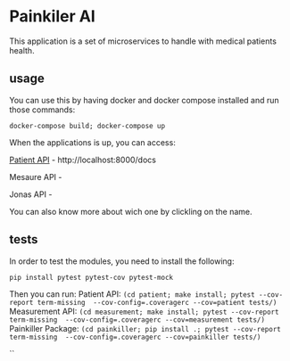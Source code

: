 # Painkiler AI

This application is a set of microservices to handle with medical patients health.

## usage

You can use this by having docker and docker compose installed and run those commands:

`docker-compose build; docker-compose up`

When the applications is up, you can access:

[Patient API](./patient/README.md) - http://localhost:8000/docs

Mesaure API - 

Jonas API -

You can also know more about wich one by clickling on the name.


## tests

In order to test the modules, you need to install the following:

`pip install pytest pytest-cov pytest-mock`

Then you can run:
    Patient API: `(cd patient; make install; pytest --cov-report term-missing  --cov-config=.coveragerc --cov=patient tests/)`
    Measurement API: `(cd measurement; make install; pytest --cov-report term-missing  --cov-config=.coveragerc --cov=measurement tests/)`
    Painkiller Package: `(cd painkiller; pip install .; pytest --cov-report term-missing  --cov-config=.coveragerc --cov=painkiller tests/)`

``